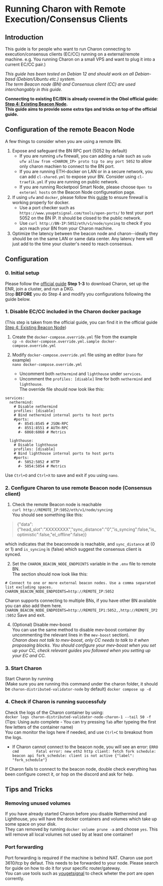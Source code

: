# Running Charon with Remote Execution/Consensus Clients

## Introduction

This guide is for people who want to run Charon connecting to execution/consensus clients (EC/CC) running on a external/remote machine. e.g. You running Charon on a small VPS and want to plug it into a current EC/CC pair.)  

*This guide has been tested on Debian 12 and should work on all Debian-basd (Debian/Ubuntu etc.) system.*  
*The term Beacon node (BN) and Consensus client (CC) are used interchangably in this guide.*
  
**Connecting to existing EC/BN is already covered in the Obol official guide: [Step 4: Existing Beacon Node](https://docs.obol.org/start/quickstart_group#step-4-start-your-distributed-validator-node).  
This guide aims to provide some extra tips and tricks on top of the official guide.**

## Configuration of the remote Beacon Node

A few things to consider when you are using a remote BN.
1. Expose and safeguard the BN RPC port (5052 by default)
   - If you are running `ufw` firewall, you can adding a rule such as `sudo ufw allow from <CHARON_IP> proto tcp to any port 5052` to allow only charon machien to connect to the BN port.  
   - If you are running ETH-docker on LAN or in a secure network, you can add `cl-shared.yml` to expose your BN. Consider using `cl-traefik.yml` if you are running on public network.  
   - If you are running Rocketpool Smart Node, please choose `Open to exteranl hosts` on the Beacon Node configureation page.  
2. If using `ufw` and `docker`, please follow this [guide](https://ethdocker.com/Support/Cloud) to ensure firewall is working properly for docker.  
   - Use a port checker such as `https://www.yougetsignal.com/tools/open-ports/` to test your port 5052 on the BN IP. It should be closed to the public network.  
   - Use `curl http://BN-IP:5052/eth/v1/node/syncing` to check if you acn reach your BN from your Charon machine.  
3. Optimize the latency between the beacon node and charon--ideally they should be on the same LAN or same data center. Any latency here will just add to the time your cluster's need to reach consensus.  

## Configuration
### 0. Initial setup  
Please follow the [official guide](https://docs.obol.org/start/quickstart_group) **Step 1-3** to download Charon, set up the ENR, join a cluster, and run a DKG.  
Stop **BEFORE** you do Step 4 and modify you configurations following the guide below.  

### 1. Disable EC/CC included in the Charon docker package
(This step is taken from the official guide, you can find it in the official guide [Step 4: Existing Beacon Node](https://docs.obol.org/start/quickstart_group#step-4-start-your-distributed-validator-node))  
1. Create the `docker-compose.override.yml` file from the example  
`cp -n docker-compose.override.yml.sample docker-compose.override.yml`  

2. Modify `docker-compose.override.yml` file using an editor (`nano` for example)  
`nano docker-compose.override.yml`  
    * Uncomment both `nethermind` and `lighthouse` under `services`.  
    * Uncomment the `profiles: [disable]` line for both `nethermind` and `lighthouse`.  
The override file should now look like this:  
```
services:
  nethermind:
    # Disable nethermind
    profiles: [disable]
    # Bind nethermind internal ports to host ports
    #ports:
      #- 8545:8545 # JSON-RPC
      #- 8551:8551 # AUTH-RPC
      #- 6060:6060 # Metrics

  lighthouse:
    # Disable lighthouse
    profiles: [disable]
    # Bind lighthouse internal ports to host ports
    #ports:
      #- 5052:5052 # HTTP
      #- 5054:5054 # Metrics
```
Use `Ctrl+O` and `Ctrl+X` to save and exit if you using `nano`.

### 2. Configure Charon to use remote Beacon node (Consensus client)  
1. Check the remote Beacon node is reachable  
`curl http://REMOTE_IP:5052/eth/v1/node/syncing`  
You should see something like this:  
> {"data":{"head_slot":"XXXXXXXX","sync_distance":"0","is_syncing":false,"is_optimistic":false,"el_offline":false}}

which indicates that the beaconnode is reachable, and `sync_distance` at (0 or 1) and `is_syncing` is (false) which suggest the consensus client is synced.  

2. Set the `CHARON_BEACON_NODE_ENDPOINTS` variable in the `.env` file to remote BN.  
The section should now look like this:  
```
# Connect to one or more external beacon nodes. Use a comma separated list excluding spaces.
CHARON_BEACON_NODE_ENDPOINTS=http://REMOTE_IP:5052
```
Charon supports connecting to multiple BNs, if you have other BN available you can also add them here.
`CHARON_BEACON_NODE_ENDPOINTS=http://REMOTE_IP1:5052,,http://REMOTE_IP2:5052`
Save and exit.  

4. (Optional) Disable mev-boost  
You can use the same method to disable mev-boost container (by uncommenting the relevant lines in the `mev-boost` section).  
*Charon does not talk to mev-boost, only CC needs to talk to it when proposaing blocks. You should configure your mev-boost when you set up your CC, check relevant guides you followed when you setting up your EC and CC.*  

### 3. Start Charon  
Start Charon by running  
(Make sure you are running this command under the charon folder, it should be `charon-distributed-validator-node` by default)
`docker compose up -d`  

### 4. Check if Charon is running successfuly  
Check the logs of the Charon container by using:  
`docker logs charon-distributed-validator-node-charon-1 --tail 50 -f`  
(Tips: Using auto complete - You can try pressing `Tab` after typeing the first few letters of the container name)  
You can monitor the logs here if needed, and use `Ctrl+C` to breakout from the logs.

- If Charon cannot connect to the beacon node, you will see an error:
`ERRO cmd        Fatal error: new eth2 http client: fetch fork schedule: beacon api fork_schedule: client is not active {"label": "fork_schedule"}`  

If Charon fails to connect to the beacon node, double check everything has been configure corect it, or hop on the discord and ask for help.  

## Tips and Tricks
### Removing unused volumes  
If you have already started Charon before you disable Nethermind and Lighthouse, you will have the docker containers and volumes which take up some space on your disk.  
They can removed by running `docker volume prune -a` and choose `yes`. This will remove all local volumes not used by at least one container!  

### Port forwarding
Port forwarding is required if the machine is behind NAT. Charon use port 3610/tcp by defaut. This needs to be forwarded to your node. Please search for guide on how to do it for your specific router/gateway.  
You can use tools such as [yougetsignal](https://www.yougetsignal.com/tools/open-ports/) to check wheter the port are open corrently.

